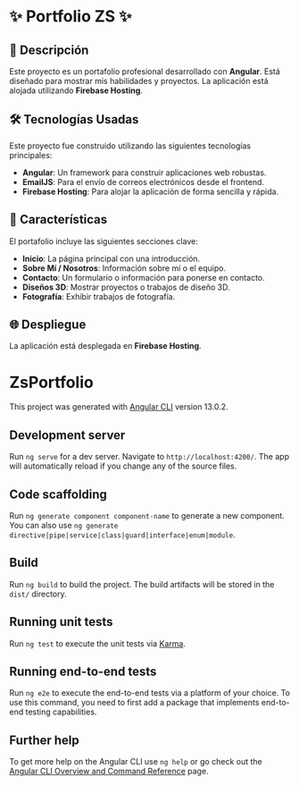 # ✨ Portfolio ZS ✨

## 📝 Descripción

Este proyecto es un portafolio profesional desarrollado con **Angular**. Está diseñado para mostrar mis habilidades y proyectos. La aplicación está alojada utilizando **Firebase Hosting**.

## 🛠️ Tecnologías Usadas

Este proyecto fue construido utilizando las siguientes tecnologías principales:

*   **Angular**: Un framework para construir aplicaciones web robustas.
*   **EmailJS**: Para el envío de correos electrónicos desde el frontend.
*   **Firebase Hosting**: Para alojar la aplicación de forma sencilla y rápida.

## 🚀 Características

El portafolio incluye las siguientes secciones clave:

*   **Inicio**: La página principal con una introducción.
*   **Sobre Mí / Nosotros**: Información sobre mí o el equipo.
*   **Contacto**: Un formulario o información para ponerse en contacto.
*   **Diseños 3D**: Mostrar proyectos o trabajos de diseño 3D.
*   **Fotografía**: Exhibir trabajos de fotografía.

## 🌐 Despliegue

La aplicación está desplegada en **Firebase Hosting**.

# ZsPortfolio

This project was generated with [Angular CLI](https://github.com/angular/angular-cli) version 13.0.2.

## Development server

Run `ng serve` for a dev server. Navigate to `http://localhost:4200/`. The app will automatically reload if you change any of the source files.

## Code scaffolding

Run `ng generate component component-name` to generate a new component. You can also use `ng generate directive|pipe|service|class|guard|interface|enum|module`.

## Build

Run `ng build` to build the project. The build artifacts will be stored in the `dist/` directory.

## Running unit tests

Run `ng test` to execute the unit tests via [Karma](https://karma-runner.github.io).

## Running end-to-end tests

Run `ng e2e` to execute the end-to-end tests via a platform of your choice. To use this command, you need to first add a package that implements end-to-end testing capabilities.

## Further help

To get more help on the Angular CLI use `ng help` or go check out the [Angular CLI Overview and Command Reference](https://angular.io/cli) page.
